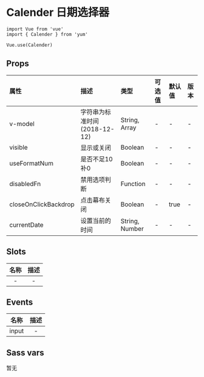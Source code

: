 # Calender 日期选择器

```JS
import Vue from 'vue'
import { Calender } from 'yum'

Vue.use(Calender)
```

## Props

| 属性 | 描述 | 类型 | 可选值 | 默认值 | 版本 |
| :- | :- | :- | :- | :- | :- |
| v-model | 字符串为标准时间(2018-12-12) | String, Array | - | - | - |
| visible | 显示或关闭 | Boolean | - | - | - |
| useFormatNum | 是否不足10补0 | Boolean | - | - | - |
| disabledFn | 禁用选项判断 | Function | - | - | - |
| closeOnClickBackdrop | 点击幕布关闭 | Boolean | - | true | - |
| currentDate | 设置当前的时间 | String, Number | - | - | - |


## Slots

| 名称 | 描述 |
| :-: | :-: |
| - | - |


## Events

| 名称 | 描述 |
| :-: | :-: |
| input | - |


## Sass vars

暂无